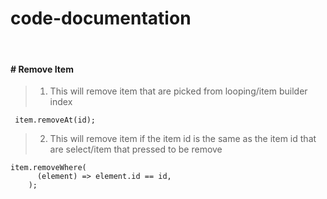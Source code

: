 # code-documentation

<br />


#### # Remove Item
>1. This will remove item that are picked from looping/item builder index
```
 item.removeAt(id);
```

>2. This will remove item if the item id is the same as the item id that are select/item that pressed to be remove
```
item.removeWhere(
      (element) => element.id == id,
    );
```

